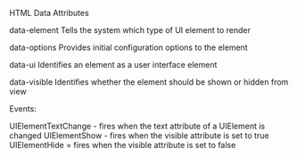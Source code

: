 HTML Data Attributes

data-element
Tells the system which type of UI element to render

data-options
Provides initial configuration options to the element

data-ui 
Identifies an element as a user interface element

data-visible
Identifies whether the element should be shown or hidden from view


Events:

UIElementTextChange - fires when the text attribute of a UIElement is changed
UIElementShow -  fires when the visible attribute is set to true
UIElementHide = fires when the visible attribute is set to false